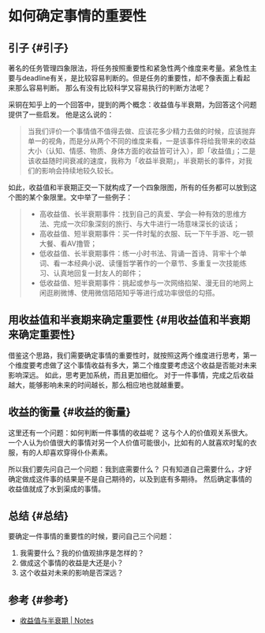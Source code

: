 # 如何确定事情的重要性


## 引子 {#引子}

著名的任务管理四象限法，将任务按照重要性和紧急性两个维度来考量。紧急性主要与deadline有关，是比较容易判断的。但是任务的重要性，却不像表面上看起来那么容易判断。
那么有没有比较科学又容易执行的判断方法呢？

采铜在知乎上的一个回答中，提到的两个概念：收益值与半衰期，为回答这个问题提供了一些启发。
他是这么说的：

> 当我们评价一个事情值不值得去做、应该花多少精力去做的时候，应该抛弃单一的视角，而是分从两个不同的维度来看，一是该事件将给我带来的收益大小（认知、情感、物质、身体方面的收益皆可计入），即「收益值」；二是该收益随时间衰减的速度，我称为「收益半衰期」，半衰期长的事件，对我们的影响会持续地较久较长。

如此，收益值和半衰期正交一下就构成了一个四象限图，所有的任务都可以放到这个图的某个象限里。文中举了一些例子：

> -   高收益值、长半衰期事件：找到自己的真爱、学会一种有效的思维方法、完成一次印象深刻的旅行、与大牛进行一场意味深长的谈话；
> -   高收益值、短半衰期事件：买一件时髦的衣服、玩一下午手游、吃一顿大餐、看AV撸管；
> -   低收益值、长半衰期事件：练一小时书法、背诵一首诗、背牢十个单词、看一本经典小说、读懂哲学著作的一个章节、多重复一次技能练习、认真地回复一封友人的邮件；
> -   低收益值、短半衰期事件：挑起或参与一次网络掐架、漫无目的地网上闲逛刷微博、使用微信陌陌知乎等进行成功率很低的勾搭。


## 用收益值和半衰期来确定重要性 {#用收益值和半衰期来确定重要性}

借鉴这个思路，我们需要确定事情的重要性时，就按照这两个维度进行思考，第一个维度要考虑做了这个事情收益有多大，第二个维度要考虑这个收益是否能对未来影响深远。
如此，思考更加系统，而且更加细化。
对于一件事情，完成之后收益越大，能够影响未来的时间越长，那么相应地也就越重要。


## 收益的衡量 {#收益的衡量}

这里还有一个问题：如何判断一件事情的收益呢？
这与个人的价值观关系很大。一个人认为价值很大的事情对另一个人价值可能很小，比如有的人就喜欢时髦的衣服，有的人却喜欢穿得仆仆素素。

所以我们要先问自己一个问题：我到底需要什么？
只有知道自己需要什么，才好确定做成这件事的结果是不是自己期待的，以及到底有多期待。
然后确定事情的收益值就成了水到渠成的事情。


## 总结 {#总结}

要确定一件事情的重要性的时候，要问自己三个问题：

1.  我需要什么？我的价值观排序是怎样的？
2.  做成这个事情的收益是大还是小？
3.  这个收益对未来的影响是否深远？


## 参考 {#参考}

-   [收益值与半衰期 | Notes](https://yzhang-gh.github.io/notes/reading/reward-and-half-life.html)

